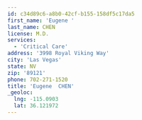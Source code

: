 ```yaml
---
id: c34d89c6-a8b0-42cf-b155-158df5c17da5
first_name: 'Eugene '
last_name: CHEN
license: M.D.
services:
  - 'Critical Care'
address: '3998 Royal Viking Way'
city: 'Las Vegas'
state: NV
zip: '89121'
phone: 702-271-1520
title: 'Eugene  CHEN'
_geoloc:
  lng: -115.0903
  lat: 36.121972
---
```

